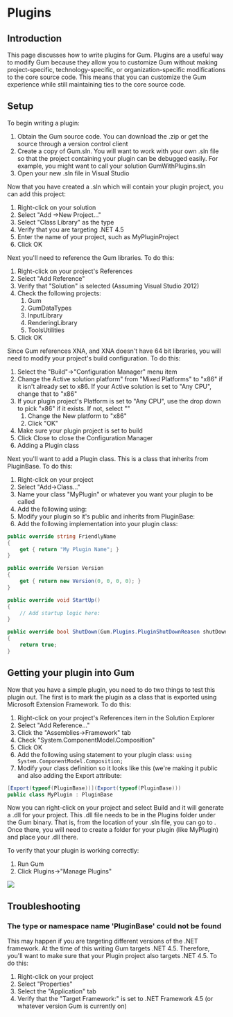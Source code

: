 # Plugins

## Introduction

This page discusses how to write plugins for Gum. Plugins are a useful way to modify Gum because they allow you to customize Gum without making project-specific, technology-specific, or organization-specific modifications to the core source code. This means that you can customize the Gum experience while still maintaining ties to the core source code.

## Setup

To begin writing a plugin:

1. Obtain the Gum source code. You can download the .zip or get the source through a version control client
2. Create a copy of Gum.sln. You will want to work with your own .sln file so that the project containing your plugin can be debugged easily. For example, you might want to call your solution GumWithPlugins.sln
3. Open your new .sln file in Visual Studio

Now that you have created a .sln which will contain your plugin project, you can add this project:

1. Right-click on your solution
2. Select "Add ->New Project..."
3. Select "Class Library" as the type
4. Verify that you are targeting .NET 4.5
5. Enter the name of your project, such as MyPluginProject
6. Click OK

Next you'll need to reference the Gum libraries. To do this:

1. Right-click on your project's References
2. Select "Add Reference"
3. Verify that "Solution" is selected (Assuming Visual Studio 2012)
4. Check the following projects:
   1. Gum
   2. GumDataTypes
   3. InputLibrary
   4. RenderingLibrary
   5. ToolsUtilities
5. Click OK

Since Gum references XNA, and XNA doesn't have 64 bit libraries, you will need to modify your project's build configuration. To do this:

1. Select the "Build"->"Configuration Manager" menu item
2. Change the Active solution platform" from "Mixed Platforms" to "x86" if it isn't already set to x86. If your Active solution is set to "Any CPU", change that to "x86"
3. If your plugin project's Platform is set to "Any CPU", use the drop down to pick "x86" if it exists. If not, select ""
   1. Change the New platform to "x86"
   2. Click "OK"
4. Make sure your plugin project is set to build
5. Click Close to close the Configuration Manager
6. Adding a Plugin class

Next you'll want to add a Plugin class. This is a class that inherits from PluginBase. To do this:

1. Right-click on your project
2. Select "Add->Class..."
3. Name your class "MyPlugin" or whatever you want your plugin to be called
4. Add the following using:
5. Modify your plugin so it's public and inherits from PluginBase:
6. Add the following implementation into your plugin class:

```csharp
public override string FriendlyName
{
    get { return "My Plugin Name"; }
}

public override Version Version
{
    get { return new Version(0, 0, 0, 0); }
}

public override void StartUp()
{
    // Add startup logic here:
}

public override bool ShutDown(Gum.Plugins.PluginShutDownReason shutDownReason)
{
    return true;
}
```

## Getting your plugin into Gum

Now that you have a simple plugin, you need to do two things to test this plugin out. The first is to mark the plugin as a class that is exported using Microsoft Extension Framework. To do this:

1. Right-click on your project's References item in the Solution Explorer
2. Select "Add Reference..."
3. Click the "Assemblies->Framework" tab
4. Check "System.ComponentModel.Composition"
5. Click OK
6. Add the following using statement to your plugin class: `using System.ComponentModel.Composition;`
7. Modify your class definition so it looks like this (we're making it public and also adding the Export attribute:

```csharp
[Export(typeof(PluginBase))](Export(typeof(PluginBase)))
public class MyPlugin : PluginBase
```

Now you can right-click on your project and select Build and it will generate a .dll for your project. This .dll file needs to be in the Plugins folder under the Gum binary. That is, from the location of your .sln file, you can go to . Once there, you will need to create a folder for your plugin (like MyPlugin) and place your .dll there.

To verify that your plugin is working correctly:

1. Run Gum
2. Click Plugins->"Manage Plugins"

![](<../../.gitbook/assets/MyPluginName (1).png>)

## Troubleshooting

### The type or namespace name 'PluginBase' could not be found

This may happen if you are targeting different versions of the .NET framework. At the time of this writing Gum targets .NET 4.5. Therefore, you'll want to make sure that your Plugin project also targets .NET 4.5. To do this:

1. Right-click on your project
2. Select "Properties"
3. Select the "Application" tab
4. Verify that the "Target Framework:" is set to .NET Framework 4.5 (or whatever version Gum is currently on)
